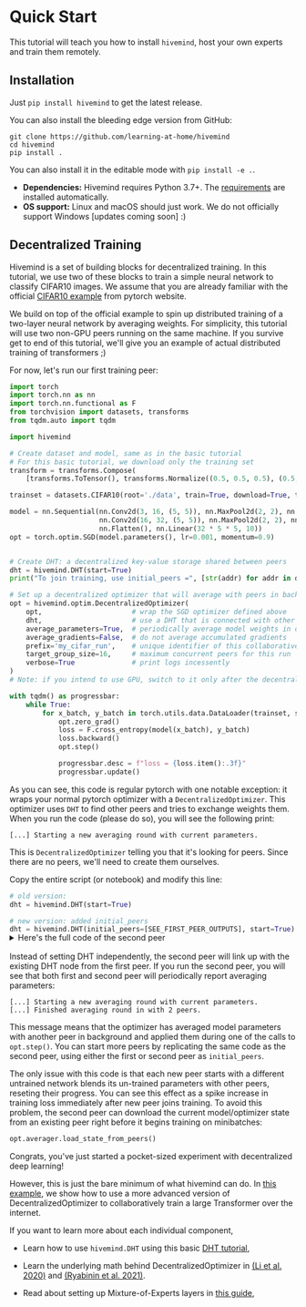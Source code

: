 # Quick Start

This tutorial will teach you how to install `hivemind`, host your own experts and train them remotely.

## Installation

Just `pip install hivemind` to get the latest release.

You can also install the bleeding edge version from GitHub:

```
git clone https://github.com/learning-at-home/hivemind
cd hivemind
pip install .
```

You can also install it in the editable mode with `pip install -e .`.

* __Dependencies:__ Hivemind requires Python 3.7+.
  The [requirements](https://github.com/learning-at-home/hivemind/blob/master/requirements.txt) are installed
  automatically.
* __OS support:__ Linux and macOS should just work. We do not officially support Windows [updates coming soon] :)

## Decentralized Training

Hivemind is a set of building blocks for decentralized training.
In this tutorial, we use two of these blocks to train a simple neural network to classify CIFAR10 images.
We assume that you are already familiar with the official [CIFAR10 example](https://pytorch.org/tutorials/beginner/blitz/cifar10_tutorial.html)
from pytorch website.

We build on top of the official example to spin up distributed training of a two-layer neural network by averaging weights.
For simplicity, this tutorial will use two non-GPU peers running on the same machine. If you survive get to end of this
tutorial, we'll give you an example of actual distributed training of transformers ;)

For now, let's run our first training peer:
```python
import torch
import torch.nn as nn
import torch.nn.functional as F
from torchvision import datasets, transforms
from tqdm.auto import tqdm

import hivemind

# Create dataset and model, same as in the basic tutorial
# For this basic tutorial, we download only the training set
transform = transforms.Compose(
    [transforms.ToTensor(), transforms.Normalize((0.5, 0.5, 0.5), (0.5, 0.5, 0.5))])

trainset = datasets.CIFAR10(root='./data', train=True, download=True, transform=transform)

model = nn.Sequential(nn.Conv2d(3, 16, (5, 5)), nn.MaxPool2d(2, 2), nn.ReLU(),
                      nn.Conv2d(16, 32, (5, 5)), nn.MaxPool2d(2, 2), nn.ReLU(),
                      nn.Flatten(), nn.Linear(32 * 5 * 5, 10))
opt = torch.optim.SGD(model.parameters(), lr=0.001, momentum=0.9)


# Create DHT: a decentralized key-value storage shared between peers
dht = hivemind.DHT(start=True)
print("To join training, use initial_peers =", [str(addr) for addr in dht.get_visible_maddrs()])

# Set up a decentralized optimizer that will average with peers in background
opt = hivemind.optim.DecentralizedOptimizer(
    opt,                      # wrap the SGD optimizer defined above
    dht,                      # use a DHT that is connected with other peers
    average_parameters=True,  # periodically average model weights in opt.step
    average_gradients=False,  # do not average accumulated gradients
    prefix='my_cifar_run',    # unique identifier of this collaborative run
    target_group_size=16,     # maximum concurrent peers for this run
    verbose=True              # print logs incessently
)
# Note: if you intend to use GPU, switch to it only after the decentralized optimizer is created

with tqdm() as progressbar:
    while True:
        for x_batch, y_batch in torch.utils.data.DataLoader(trainset, shuffle=True, batch_size=256):
            opt.zero_grad()
            loss = F.cross_entropy(model(x_batch), y_batch)
            loss.backward()
            opt.step()

            progressbar.desc = f"loss = {loss.item():.3f}"
            progressbar.update()
```


As you can see, this code is regular pytorch with one notable exception: it wraps your normal pytorch optimizer with a
`DecentralizedOptimizer`. This optimizer uses `DHT` to find other peers and tries to exchange weights them. When you run
the code (please do so), you will see the following print:

```shell
[...] Starting a new averaging round with current parameters.
```

This is `DecentralizedOptimizer` telling you that it's looking for peers. Since there are no peers, we'll need to create 
them ourselves.

Copy the entire script (or notebook) and modify this line:

```python
# old version:
dht = hivemind.DHT(start=True)

# new version: added initial_peers
dht = hivemind.DHT(initial_peers=[SEE_FIRST_PEER_OUTPUTS], start=True)
```
<details style="margin-top:-16px; margin-bottom: 16px;">
  <summary>Here's the full code of the second peer</summary>

```python
import torch
import torch.nn as nn
import torch.nn.functional as F
from torchvision import datasets, transforms
from tqdm.auto import tqdm

import hivemind

# Create dataset and model, same as in the basic tutorial
# For this basic tutorial, we download only the training set
transform = transforms.Compose(
    [transforms.ToTensor(), transforms.Normalize((0.5, 0.5, 0.5), (0.5, 0.5, 0.5))])

trainset = datasets.CIFAR10(root='./data', train=True, download=True, transform=transform)

model = nn.Sequential(nn.Conv2d(3, 16, (5, 5)), nn.MaxPool2d(2, 2), nn.ReLU(),
                      nn.Conv2d(16, 32, (5, 5)), nn.MaxPool2d(2, 2), nn.ReLU(),
                      nn.Flatten(), nn.Linear(32 * 5 * 5, 10))
opt = torch.optim.SGD(model.parameters(), lr=0.001, momentum=0.9)

# Create DHT: a decentralized key-value storage shared between peers
dht = hivemind.DHT(initial_peers=[COPY_FROM_ANOTHER_PEER_OUTPUTS], start=True)
print("To join training, use initial_peers =", [str(addr) for addr in dht.get_visible_maddrs()])

# Set up a decentralized optimizer that will average with peers in background
opt = hivemind.optim.DecentralizedOptimizer(
    opt,                      # wrap the SGD optimizer defined above
    dht,                      # use a DHT that is connected with other peers
    average_parameters=True,  # periodically average model weights in opt.step
    average_gradients=False,  # do not average accumulated gradients
    prefix='my_cifar_run',    # unique identifier of this collaborative run
    target_group_size=16,     # maximum concurrent peers for this run
    verbose=True              # print logs incessently
)

opt.averager.load_state_from_peers()

# Note: if you intend to use GPU, switch to it only after the decentralized optimizer is created
with tqdm() as progressbar:
    while True:
        for x_batch, y_batch in torch.utils.data.DataLoader(trainset, shuffle=True, batch_size=256):
            opt.zero_grad()
            loss = F.cross_entropy(model(x_batch), y_batch)
            loss.backward()
            opt.step()

            progressbar.desc = f"loss = {loss.item():.3f}"
            progressbar.update()
```
</details>


Instead of setting DHT independently, the second peer will link up with the existing DHT node from the first peer.
If you run the second peer, you will see that both first and second peer will periodically report averaging parameters:

```shell
[...] Starting a new averaging round with current parameters.
[...] Finished averaging round in with 2 peers.
```

This message means that the optimizer has averaged model parameters with another peer in background and applied them
during one of the calls to `opt.step()`. You can start more peers by replicating the same code as the second peer,
using either the first or second peer as `initial_peers`.

The only issue with this code is that each new peer starts with a different untrained network blends its un-trained
parameters with other peers, reseting their progress. You can see this effect as a spike increase in training loss
immediately after new peer joins training. To avoid this problem, the second peer can download the
current model/optimizer state from an existing peer right before it begins training on minibatches:
```python
opt.averager.load_state_from_peers()
```

Congrats, you've just started a pocket-sized experiment with decentralized deep learning!

However, this is just the bare minimum of what hivemind can do. In [this example](https://github.com/learning-at-home/hivemind/tree/master/examples/albert),
we show how to use a more advanced version of DecentralizedOptimizer to collaboratively train a large Transformer over the internet.

If you want to learn more about each individual component,
- Learn how to use `hivemind.DHT` using this basic [DHT tutorial](https://learning-at-home.readthedocs.io/en/latest/user/dht.html),
- Learn the underlying math behind DecentralizedOptimizer in
  [(Li et al. 2020)](https://arxiv.org/abs/2005.00124) and [(Ryabinin et al. 2021)](https://arxiv.org/abs/2103.03239).
  
- Read about setting up Mixture-of-Experts layers in [this guide](https://learning-at-home.readthedocs.io/en/latest/user/moe.html),
 






